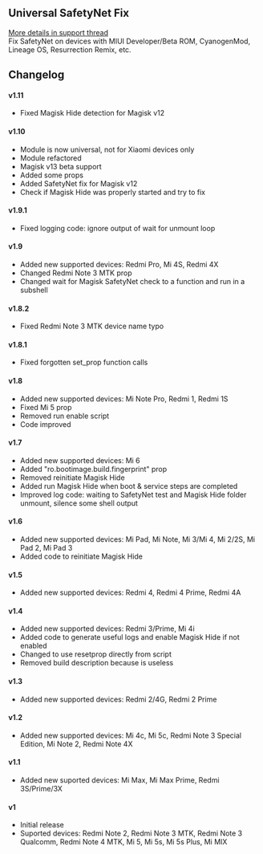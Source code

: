 ## Universal SafetyNet Fix
[More details in support thread](https://forum.xda-developers.com/apps/magisk/xiaomi-safetynet-fix-t3600431)  
Fix SafetyNet on devices with MIUI Developer/Beta ROM, CyanogenMod, Lineage OS, Resurrection Remix, etc.

## Changelog
#### v1.11
- Fixed Magisk Hide detection for Magisk v12
#### v1.10
- Module is now universal, not for Xiaomi devices only
- Module refactored
- Magisk v13 beta support
- Added some props
- Added SafetyNet fix for Magisk v12
- Check if Magisk Hide was properly started and try to fix
#### v1.9.1
- Fixed logging code: ignore output of wait for unmount loop
#### v1.9
- Added new supported devices: Redmi Pro, Mi 4S, Redmi 4X
- Changed Redmi Note 3 MTK prop
- Changed wait for Magisk SafetyNet check to a function and run in a subshell
#### v1.8.2
- Fixed Redmi Note 3 MTK device name typo
#### v1.8.1
- Fixed forgotten set_prop function calls
#### v1.8
- Added new supported devices: Mi Note Pro, Redmi 1, Redmi 1S
- Fixed Mi 5 prop
- Removed run enable script
- Code improved
#### v1.7
- Added new supported devices: Mi 6
- Added "ro.bootimage.build.fingerprint" prop
- Removed reinitiate Magisk Hide
- Added run Magisk Hide when boot & service steps are completed
- Improved log code: waiting to SafetyNet test and Magisk Hide folder unmount, silence some shell output
#### v1.6
- Added new supported devices: Mi Pad, Mi Note, Mi 3/Mi 4, Mi 2/2S, Mi Pad 2, Mi Pad 3
- Added code to reinitiate Magisk Hide
#### v1.5
- Added new supported devices: Redmi 4, Redmi 4 Prime, Redmi 4A
#### v1.4
- Added new supported devices: Redmi 3/Prime, Mi 4i
- Added code to generate useful logs and enable Magisk Hide if not enabled
- Changed to use resetprop directly from script
- Removed build description because is useless
#### v1.3
- Added new supported devices: Redmi 2/4G, Redmi 2 Prime
#### v1.2
- Added new supported devices: Mi 4c, Mi 5c, Redmi Note 3 Special Edition, Mi Note 2, Redmi Note 4X
#### v1.1
- Added new suported devices: Mi Max, Mi Max Prime, Redmi 3S/Prime/3X
#### v1
- Initial release
- Suported devices: Redmi Note 2, Redmi Note 3 MTK, Redmi Note 3 Qualcomm, Redmi Note 4 MTK, Mi 5, Mi 5s, Mi 5s Plus, Mi MIX
